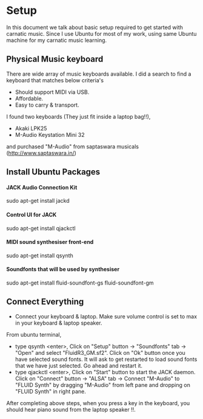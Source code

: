 Setup
======

In this document we talk about basic setup required to get started with carnatic music. Since I use Ubuntu for most of my work, using same Ubuntu machine for my carnatic music learning. 

Physical Music keyboard
------------------------
There are wide array of music keyboards available. I did a search to find a keyboard that matches below criteria's

-	Should support MIDI via USB.
-	Affordable.
-	Easy to carry & transport.

I found two keyboards (They just fit inside a laptop bag!!),

-	Akaki LPK25
-	M-Audio Keystation Mini 32

and purchased "M-Audio" from saptaswara musicals (http://www.saptaswara.in/)


Install Ubuntu Packages
------------------------

####	JACK Audio Connection Kit
sudo apt-get install jackd

####	Control UI for JACK
sudo apt-get install qjackctl

####	MIDI sound synthesiser front-end
sudo apt-get install qsynth

####	Soundfonts that will be used by synthesiser
sudo apt-get install fluid-soundfont-gs fluid-soundfont-gm

Connect Everything
-------------------
-	Connect your keyboard & laptop. Make sure volume control is set to max in your keyboard & laptop speaker.


From ubuntu terminal,

-	type qsynth &lt;enter&gt;, Click on "Setup" button -> "Soundfonts" tab -> "Open" and select "FluidR3_GM.sf2". Click on "Ok" button once you have selected sound fonts. It will ask to get restarted to load sound fonts that we have just selected. Go ahead and restart it.
-	type qjackctl &lt;enter&gt;, Click on "Start" button to start the JACK daemon. Click on "Connect" button -> "ALSA" tab -> Connect "M-Audio" to "FLUID Synth" by dragging "M-Audio" from left pane and dropping on "FLUID Synth" in right pane.


After completing above steps, when you press a key in the keyboard, you should hear piano sound from the laptop speaker !!.